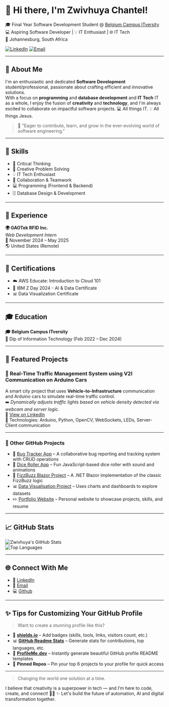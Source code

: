 # 👋 Hi there, I'm Zwivhuya Chantel!

🎓 Final Year Software Development Student @ [Belgium Campus ITversity](https://www.belgiumcampus.ac.za)  
💻 Aspiring Software Developer | 💡 IT Enthusiast | 🌐 IT Tech  
📍 Johannesburg, South Africa  

[![LinkedIn](https://img.shields.io/badge/-Zwivhuya%20Tshutshu-blue?style=flat-square&logo=Linkedin&logoColor=white&link=https://www.linkedin.com/in/zwivhuya-tshutshu-3179b622b)](https://www.linkedin.com/in/zwivhuya-tshutshu-3179b622b)
[![Email](https://img.shields.io/badge/-zwivhuyachantel@outlook.com-c14438?style=flat-square&logo=Gmail&logoColor=white&link=mailto:zwivhuyachantel@outlook.com)](mailto:zwivhuyachantel@outlook.com)

---

## 💼 About Me

I'm an enthusiastic and dedicated **Software Development** student/professional, passionate about crafting efficient and innovative solutions.  
With a focus on **programming** and **database development** and **IT Tech** IT as a whole, I enjoy the fusion of **creativity** and **technology**, and I'm always excited to collaborate on impactful software projects. 💻 All things IT. 💡 All things Jesus.

> 💬 "Eager to contribute, learn, and grow in the ever-evolving world of software engineering."

---

## 🔧 Skills

- 🧠 Critical Thinking  
- 🎨 Creative Problem Solving
- 💡 IT Tech Enthusiast
- 🤝 Collaboration & Teamwork  
- 💻 Programming (Frontend & Backend)  
- 🗄️ Database Design & Development  

---

## 💼 Experience

**🌍 GAOTek RFID Inc.**  
_Web Development Intern_  
📆 November 2024 – May 2025  
🌎 United States (Remote)  

---

## 📜 Certifications

- ☁️ AWS Educate: Introduction to Cloud 101  
- 🤖 IBM Z Day 2024 - AI & Data Certificate  
- 📊 Data Visualization Certificate  

---

## 🎓 Education

**🎓 Belgium Campus ITversity**  
📘 Dip of Information Technology (Feb 2022 – Dec 2024)

---

## 🚀 Featured Projects

### 🛑 Real-Time Traffic Management System using V2I Communication on Arduino Cars  
A smart city project that uses **Vehicle-to-Infrastructure** communication and Arduino cars to simulate real-time traffic control.  
➡️ *Dynamically adjusts traffic lights based on vehicle density detected via webcam and server logic.*  
🔗 [View on LinkedIn](https://www.linkedin.com/posts/zwivhuya-tshutshu-3179b622b/)  
📌 Technologies: Arduino, Python, OpenCV, WebSockets, LEDs, Server-Client communication

---

### 📁 Other GitHub Projects

- 🐞 [Bug Tracker App](https://github.com/ZwivhuyaTshu2/bug-tracker) – A collaborative bug reporting and tracking system with CRUD operations  
- 🎲 [Dice Roller App](https://github.com/ZwivhuyaTshu2/dice-roller) – Fun JavaScript-based dice roller with sound and animations  
- 🧪 [FizzBuzz Blazor Project](https://github.com/ZwivhuyaTshu2/FizzBuzz-Blazor) – A .NET Blazor implementation of the classic FizzBuzz logic  
- 📊 [Data Visualisation Project](https://github.com/ZwivhuyaTshu2/data-visualization) – Uses charts and dashboards to explore datasets  
- ✏️ [Portfolio Website](https://github.com/ZwivhuyaTshu2/portfolio) – Personal website to showcase projects, skills, and resume  

---

## 📈 GitHub Stats

![Zwivhuya's GitHub Stats](https://github-readme-stats.vercel.app/api?username=ZwivhuyaTshu2&show_icons=true&theme=radical)  
![Top Languages](https://github-readme-stats.vercel.app/api/top-langs/?username=ZwivhuyaTshu2&layout=compact&theme=radical)

---

## 🌐 Connect With Me 

- 🔗 [LinkedIn](https://www.linkedin.com/in/zwivhuya-tshutshu-3179b622b)
- 📧 [Email](mailto:zwivhuyachantel@outlook.com)
- 💻 [Github](https://github.com/github.com/zwivhuyachantel)
  
---

## ✨ Tips for Customizing Your GitHub Profile

> Want to create a stunning profile like this?

- 🎨 **[shields.io](https://shields.io)** – Add badges (skills, tools, links, visitors count, etc.)
- 📊 **[GitHub Readme Stats](https://github.com/anuraghazra/github-readme-stats)** – Generate stats for contributions, top languages, etc.
- 🌈 **[ProfileMe.dev](https://profileme.dev)** – Instantly generate beautiful GitHub profile README templates
- 📌 **Pinned Repos** – Pin your top 6 projects to your profile for quick access

---

> Changing the world one solution at a time.

I believe that creativity is a superpower in tech — and I’m here to code, create, and connect! 🚀✨
✨ Let's build the future of automation, AI and digital transformation together.
